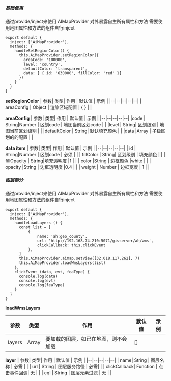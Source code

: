 ##### 基础使用
通过provide/inject来使用
AIMapProvider 对外暴露自生所有属性和方法
需要使用地图属性和方法的组件自行inject

```Js
export default {
  inject: ['AiMapProvider'],
  methods: {
    handleSetRegionColor() {
      this.AiMapProvider.setRegionColor({
        areaCode: '100000', 
        level: 'country', 
        defaultColor: 'transparent',
        data: [ { id: '630000', fillColor: 'red' }]
      })
    }
  }
}
```
**setRegionColor**
| 参数| 类型| 作用 | 默认值 | 示例 |
|--|--|--|--|--|
| areaConfig | Object | 渲染区域配置 | { } | |

**areaConfig**
| 参数| 类型| 作用 | 默认值 | 示例 |
|--|--|--|--|--|
|code | String\|Number | 区划code | 地图当前区划code |  |
|level | String| 区划级别 | 地图当前区划级别 | |
|defaultColor | String| 默认填充颜色 | |
|data |Array | 子级区划的的配置 | |

**data item**
| 参数| 类型| 作用 | 默认值 | 示例 |
|--|--|--|--|--|
| id | String\|Number | 区划code | 必须 |  |
| fillColor | String| 区划级别 | 填充颜色 | |
| fillOpacity | String|填充透明度 |1 | |
| color |String | 边框颜色 |white | |
| opacity |String | 边框透明度 |0.4 | |
| weight | Number | 边框宽度 | 1 | |

##### 图层部分

通过provide/inject来使用
AIMapProvider 对外暴露自生所有属性和方法
需要使用地图属性和方法的组件自行inject

```Js
export default {
  inject: ['AiMapProvider'],
  methods: {
    handleLoadLayers () {
      const list = [
          {
              name: 'ah:geo_county',
              url: 'http://192.168.74.210:5071/gisserver/ah/wms',
              clickCallback: this.clickEvent
          },
      ]
      this.AiMapProvider.aimap.setView([32.018,117.262], 7)
      this.AiMapProvider.loadWmsLayers(list)
    },
    clickEvent (data, evt, feaType) {
      console.log(data)
      console.log(evt)
      console.log(feaType)
    }
  }
}
```

**loadWmsLayers**

| 参数| 类型| 作用 | 默认值 | 示例 |
|--|--|--|--|--|
| layers | Array | 要加载的图层，如已在地图，则不会加载 | [] |  |


**layer**
| 参数| 类型| 作用 | 默认值 | 示例 |
|--|--|--|--|--|
| name| String | 图层名称 | 必需 | |
| url | String | 图层服务路径 | 必需| |
| clickCallback| Function | 点击事件回调| 无 | |
| cql | String | 图层元素过滤 | 无 | |



